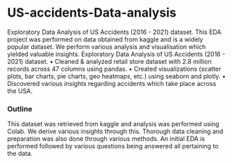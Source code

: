 # US-accidents-Data-analysis
Exploratory Data Analysis of US Accidents (2016 - 2021) dataset.
This EDA project was performed on data obtained from kaggle and is a widely popular dataset. We perform various analysis and visualisation which yielded valuable insights.
Exploratory Data Analysis of US Accidents (2016 - 2021) dataset. 
• Cleaned & analyzed retail store dataset with 2.8 million records across 47 columns using pandas. 
• Created visualizations (scatter plots, bar charts, pie charts, geo heatmaps, etc.) using seaborn and plotly. 
• Discovered various insights regarding accidents which take place across the USA.

### Outline
This dataset was retrieved from kaggle and analysis was performed using Colab. We derive various insights through this.
Thorough data cleaning and preparation was also done through various methods.
An initial EDA is performed followed by various questions being answered all pertaining to the data.
